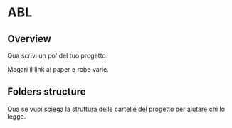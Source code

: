 # ABL

## Overview

Qua scrivi un po' del tuo progetto.

Magari il link al paper e robe varie.

## Folders structure

Qua se vuoi spiega la struttura delle cartelle del progetto per aiutare chi lo legge.
